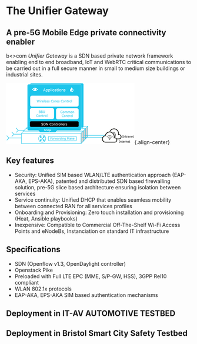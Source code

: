 <!-- TITLE: The Unifier Gateway -->
<!-- SUBTITLE: A quick summary of Unifier Gateway -->

# The Unifier Gateway
## A pre-5G Mobile Edge private connectivity enabler
b<>com *Unifier Gateway* is a SDN based private network framework enabling end to end broadband, IoT and WebRTC critical communications to be carried out in a full secure manner in small to medium size buildings or industrial sites. 

![Ugw 4](/uploads/ugw-4.png "Ugw 4"){.align-center}

## Key features
* Security: Unified SIM based WLAN/LTE authentication approach (EAP-AKA, EPS-AKA), patented and distributed SDN based firewalling solution, pre-5G slice based architecture ensuring isolation between services
* Service continuity: Unified DHCP that enables seamless mobility between connected RAN for all services profiles
* Onboarding and Provisioning: Zero touch installation and provisioning (Heat, Ansible playbooks)
* Inexpensive: Compatible to Commercial Off-The-Shelf Wi-Fi Access Points and eNodeBs, Instanciation on standard IT infrastructure

## Specifications
* SDN (Openflow v1.3, OpenDaylight controller)
* Openstack Pike
* Preloaded with Full LTE EPC (MME, S/P-GW, HSS), 3GPP Rel10 compliant
* WLAN 802.1x protocols
* EAP-AKA, EPS-AKA SIM based  authentication mechanisms

## Deployment in IT-AV AUTOMOTIVE TESTBED

## Deployment in Bristol Smart City Safety Testbed